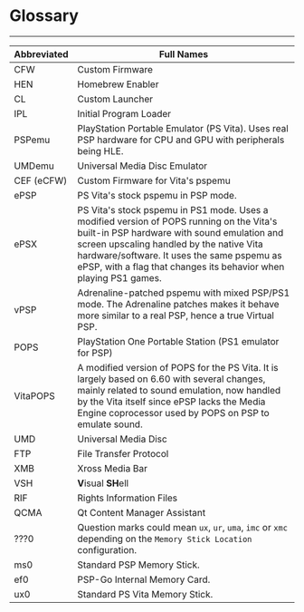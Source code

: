 # Glossary
---

| Abbreviated | Full Names                                                                                                                                                                                                                                                                                             |
|-------------|--------------------------------------------------------------------------------------------------------------------------------------------------------------------------------------------------------------------------------------------------------------------------------------------------------|
| CFW         | Custom Firmware                                                                                                                                                                                                                                                                                        |
| HEN         | Homebrew Enabler                                                                                                                                                                                                                                                                                       |
| CL          | Custom Launcher                                                                                                                                                                                                                                                                                        |
| IPL         | Initial Program Loader                                                                                                                                                                                                                                                                                 |
| PSPemu      | PlayStation Portable Emulator (PS Vita). Uses real PSP hardware for CPU and GPU with peripherals being HLE.                                                                                                                                                                                            |
| UMDemu      | Universal Media Disc Emulator                                                                                                                                                                                                                                                                          |
| CEF (eCFW)  | Custom Firmware for Vita's pspemu                                                                                                                                                                                                                                                                      |
| ePSP        | PS Vita's stock pspemu in PSP mode.                                                                                                                                                                                                                                                                    |
| ePSX        | PS Vita's stock pspemu in PS1 mode. Uses a modified version of POPS running on the Vita's built-in PSP hardware with sound emulation and screen upscaling handled by the native Vita hardware/software. It uses the same pspemu as ePSP, with a flag that changes its behavior when playing PS1 games. |
| vPSP        | Adrenaline-patched pspemu with mixed PSP/PS1 mode. The Adrenaline patches makes it behave more similar to a real PSP, hence a true Virtual PSP.                                                                                                                                                        |
| POPS        | PlayStation One Portable Station (PS1 emulator for PSP)                                                                                                                                                                                                                                                |
| VitaPOPS    | A modified version of POPS for the PS Vita. It is largely based on 6.60 with several changes, mainly related to sound emulation, now handled by the Vita itself since ePSP lacks the Media Engine coprocessor used by POPS on PSP to emulate sound.                                                    |
| UMD         | Universal Media Disc                                                                                                                                                                                                                                                                                   |
| FTP         | File Transfer Protocol                                                                                                                                                                                                                                                                                 |
| XMB         | Xross Media Bar                                                                                                                                                                                                                                                                                        |
| VSH         | **V**isual **SH**ell                                                                                                                                                                                                                                                                                   |
| RIF         | Rights Information Files                                                                                                                                                                                                                                                                               |
| QCMA        | Qt Content Manager Assistant                                                                                                                                                                                                                                                                           |
| ???0        | Question marks could mean `ux`, `ur`, `uma`, `imc` or `xmc` depending on the `Memory Stick Location` configuration.                                                                                                                                                                                    |
| ms0         | Standard PSP Memory Stick.                                                                                                                                                                                                                                                                             |
| ef0         | PSP-Go Internal Memory Card.                                                                                                                                                                                                                                                                           |
| ux0         | Standard PS Vita Memory Stick.                                                                                                                                                                                                                                                                         |
